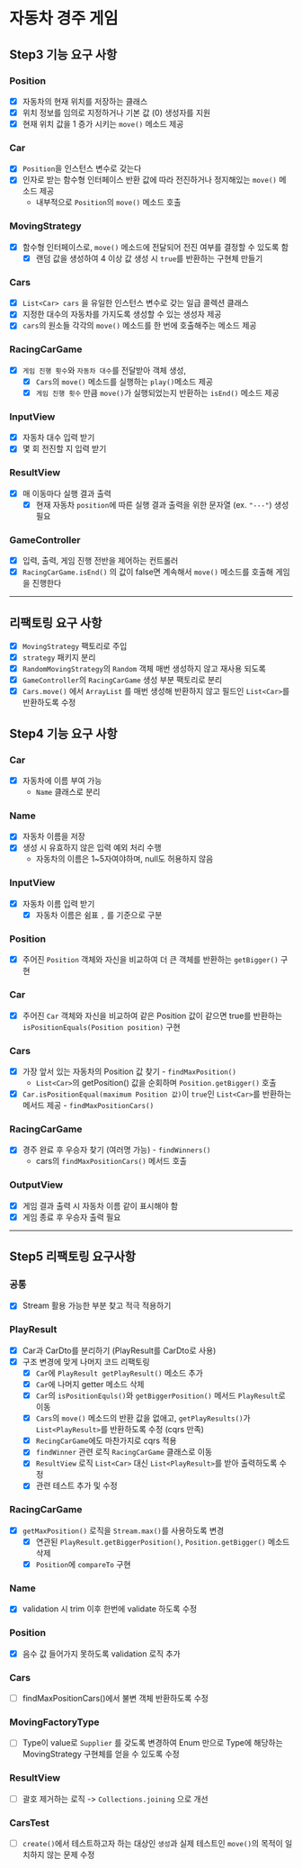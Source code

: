 # 자동차 경주 게임
## Step3 기능 요구 사항
### Position
- [x] 자동차의 현재 위치를 저장하는 클래스
- [x] 위치 정보를 임의로 지정하거나 기본 값 (0) 생성자를 지원
- [x] 현재 위치 값을 1 증가 시키는 `move()` 메소드 제공
### Car
- [x] `Position`을 인스턴스 변수로 갖는다
- [x] 인자로 받는 함수형 인터페이스 반환 값에 따라 전진하거나 정지해있는 `move()` 메소드 제공
  - 내부적으로 `Position`의 `move()` 메소드 호출
### MovingStrategy
- [x] 함수형 인터페이스로, `move()` 메소드에 전달되어 전진 여부를 결정할 수 있도록 함
  - [x] 랜덤 값을 생성하여 4 이상 값 생성 시 `true`를 반환하는 구현체 만들기
### Cars
- [x] `List<Car> cars` 을 유일한 인스턴스 변수로 갖는 일급 콜렉션 클래스
- [x] 지정한 대수의 자동차를 가지도록 생성할 수 있는 생성자 제공
- [x] `cars`의 원소들 각각의 `move()` 메소드를 한 번에 호출해주는 메소드 제공
### RacingCarGame
- [x] `게임 진행 횟수`와 `자동차 대수`를 전달받아 객체 생성,
  - [x] `Cars`의 `move()` 메소드를 실행하는 `play()`메소드 제공
  - [x] `게임 진행 횟수` 만큼 `move()`가 실행되었는지 반환하는 `isEnd()` 메소드 제공
### InputView
- [x] 자동차 대수 입력 받기
- [x] 몇 회 전진할 지 입력 받기
### ResultView
- [x] 매 이동마다 실행 결과 출력
  - [x] 현재 자동차 `position`에 따른 실행 결과 출력을 위한 문자열 (ex. `"---"`) 생성 필요
### GameController
- [x] 입력, 출력, 게임 진행 전반을 제어하는 컨트롤러
- [x] `RacingCarGame.isEnd()` 의 값이 false면 계속해서 `move()` 메소드를 호출해 게임을 진행한다

---

## 리팩토링 요구 사항
- [x] `MovingStrategy` 팩토리로 주입
- [x] `strategy` 패키지 분리
- [x] `RandomMovingStrategy`의 `Random` 객체 매번 생성하지 않고 재사용 되도록
- [x] `GameController`의 `RacingCarGame` 생성 부분 팩토리로 분리
- [x] `Cars.move()` 에서 `ArrayList` 를 매번 생성해 반환하지 않고 필드인 `List<Car>`를 반환하도록 수정

## Step4 기능 요구 사항
### Car
- [x] 자동차에 이름 부여 가능
  - `Name` 클래스로 분리
### Name
- [x] 자동차 이름을 저장
- [x] 생성 시 유효하지 않은 입력 예외 처리 수행
  - 자동차의 이름은 1~5자여야하며, null도 허용하지 않음
### InputView
- [x] 자동차 이름 입력 받기
  - [x] 자동차 이름은 쉼표 `,` 를 기준으로 구분
### Position
- [x] 주어진 `Position` 객체와 자신을 비교하여 더 큰 객체를 반환하는 `getBigger()` 구현
### Car
- [x] 주어진 `Car` 객체와 자신을 비교하여 같은 Position 값이 같으면 true를 반환하는 `isPositionEquals(Position position)` 구현
### Cars
- [x] 가장 앞서 있는 자동차의 Position 값 찾기 - `findMaxPosition()`
  - `List<Car>`의 getPosition() 값을 순회하며 `Position.getBigger()` 호출
- [x] `Car.isPositionEqual(maximum Position 값)`이 `true`인 `List<Car>`를 반환하는 메서드 제공 - `findMaxPositionCars()`
### RacingCarGame
- [x] 경주 완료 후 우승자 찾기 (여러명 가능) - `findWinners()`
  - cars의 `findMaxPositionCars()` 메서드 호출
### OutputView
- [x] 게임 결과 출력 시 자동차 이름 같이 표시해야 함
- [x] 게임 종료 후 우승자 출력 필요

---

## Step5 리팩토링 요구사항
### 공통
- [x] Stream 활용 가능한 부분 찾고 적극 적용하기
### PlayResult
- [x] Car과 CarDto를 분리하기 (PlayResult를 CarDto로 사용)
- [x] 구조 변경에 맞게 나머지 코드 리팩토링
  - [x] `Car`에 `PlayResult getPlayResult()` 메소드 추가
  - [x] `Car`에 나머지 getter 메소드 삭제
  - [x] `Car`의 `isPositionEquls()`와 `getBiggerPosition()` 메서드 `PlayResult`로 이동
  - [x] `Cars`의 `move()` 메소드의 반환 값을 없애고, `getPlayResults()`가 `List<PlayResult>`를 반환하도록 수정 (cqrs 만족)
  - [x] `RecingCarGame`에도 마찬가지로 cqrs 적용
  - [x] `findWinner` 관련 로직 `RacingCarGame` 클래스로 이동
  - [x] `ResultView` 로직 `List<Car>` 대신 `List<PlayResult>`를 받아 출력하도록 수정
  - [x] 관련 테스트 추가 및 수정
### RacingCarGame
- [x] `getMaxPosition()` 로직을 `Stream.max()`를 사용하도록 변경
  - [x] 연관된 `PlayResult.getBiggerPosition()`, `Position.getBigger()` 메소드 삭제
  - [x] `Position`에 `compareTo` 구현
### Name
- [x] validation 시 trim 이후 한번에 validate 하도록 수정
### Position
- [x] 음수 값 들어가지 못하도록 validation 로직 추가
### Cars
- [ ] findMaxPositionCars()에서 불변 객체 반환하도록 수정
### MovingFactoryType
- [ ] Type이 value로 `Supplier` 를 갖도록 변경하여 Enum 만으로 Type에 해당하는 MovingStrategy 구현체를 얻을 수 있도록 수정
### ResultView
- [ ] 괄호 제거하는 로직 -> `Collections.joining` 으로 개선
### CarsTest
- [ ] `create()`에서 테스트하고자 하는 대상인 `생성`과 실제 테스트인 `move()`의 목적이 일치하지 않는 문제 수정
